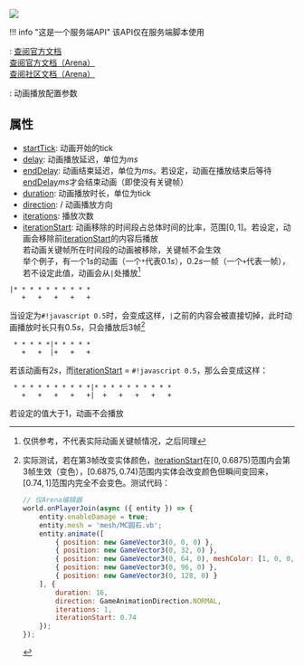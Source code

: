 <a href="https://github.com/qndm"><img src="https://img.shields.io/badge/%E8%B4%A1%E7%8C%AE%E8%80%85-qndm-blue"></img></a>

!!! info "这是一个服务端API"
    该API仅在服务端脚本使用

:   [查阅官方文档](https://box3.yuque.com/org-wiki-box3-ev7rl4/guide/fugf96hh7qifetnb)  
    [查阅官方文档（Arena）](https://box3.yuque.com/staff-khn556/wupvz3/yccnow4dplv1lldk)  
    [查阅社区文档（Arena）](https://www.yuque.com/box3lab/api/crd9b8smvgh8s0ek#lhaax)

:   动画播放配置参数

## 属性
- [startTick](property): [](number) 动画开始的tick
- [delay](property): [](number) 动画播放延迟，单位为$ms$
- [endDelay](property): [](number) 动画结束延迟，单位为$ms$。若设定，动画在播放结束后等待[endDelay](property)$ms$才会结束动画（即使没有关键帧）
- [duration](property): [](number) 动画播放时长，单位为tick
- [direction](property): [](Box3AnimationDirection) / [](GameAnimationDirection) 动画播放方向
- [iterations](property): [](number) 播放次数
- [iterationStart](property): [](number) 动画移除的时间段占总体时间的比率，范围$[0, 1]$。若设定，动画会移除前[iterationStart](property)的内容后播放  
若动画关键帧所在时间段的动画被移除，关键帧不会生效  
举个例子，有一个$1s$的动画（一个`*`代表$0.1s$），$0.2s$一帧（一个`+`代表一帧），若不设定此值，动画会从`|`处播放[^1]
```
|* * * * * * * * * *
   +   +   +   +   +
```
当设定为`#!javascript 0.5`时，会变成这样，`|`之前的内容会被直接切掉，此时动画播放时长只有$0.5s$，只会播放后3帧[^2]
```
 * * * * *|* * * * *
   +   +  |+   +   +
```
若该动画有$2s$，而[iterationStart](property) = `#!javascript 0.5`，那么会变成这样：
```
 * * * * * * * * * *|* * * * * * * * * *
   +   +   +   +   +|  +   +   +   +   +
```
若设定的值大于$1$，动画不会播放

[^1]: 仅供参考，不代表实际动画关键帧情况，之后同理
[^2]: 实际测试，若在第3帧改变实体颜色，[iterationStart](property)在$[0, 0.6875)$范围内会第3帧生效（变色），$[0.6875, 0.74)$范围内实体会改变颜色但瞬间变回来，$[0.74, 1]$范围内完全不会变色。测试代码：

    ```javascript
    // 仅Arena编辑器
    world.onPlayerJoin(async ({ entity }) => {
        entity.enableDamage = true;
        entity.mesh = 'mesh/MC圆石.vb';
        entity.animate([
            { position: new GameVector3(0, 0, 0) },
            { position: new GameVector3(0, 32, 0) },
            { position: new GameVector3(0, 64, 0), meshColor: [1, 0, 0, 1] },
            { position: new GameVector3(0, 96, 0) },
            { position: new GameVector3(0, 128, 0) }
        ], {
            duration: 16,
            direction: GameAnimationDirection.NORMAL,
            iterations: 1,
            iterationStart: 0.74
        });
    });
    ```